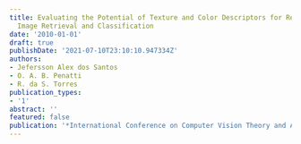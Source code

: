 ```yaml
---
title: Evaluating the Potential of Texture and Color Descriptors for Remote   Sensing
  Image Retrieval and Classification
date: '2010-01-01'
draft: true
publishDate: '2021-07-10T23:10:10.947334Z'
authors:
- Jefersson Alex dos Santos
- O. A. B. Penatti
- R. da S. Torres
publication_types:
- '1'
abstract: ''
featured: false
publication: '*International Conference on Computer Vision Theory and Applications*'
---
```


